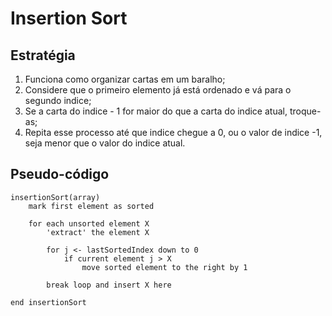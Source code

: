 # Insertion Sort

## Estratégia

1. Funciona como organizar cartas em um baralho;
2. Considere que o primeiro elemento já está ordenado e vá para o segundo indice;
3. Se a carta do indice - 1 for maior do que a carta do indice atual, troque-as;
4. Repita esse processo até que indice chegue a 0, ou o valor de indice -1, seja menor que o valor do indice atual.

## Pseudo-código

```
insertionSort(array)
    mark first element as sorted

    for each unsorted element X
        'extract' the element X

        for j <- lastSortedIndex down to 0
            if current element j > X
                move sorted element to the right by 1

        break loop and insert X here

end insertionSort
```
